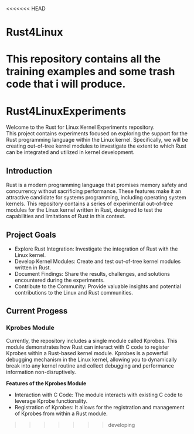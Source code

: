<<<<<<< HEAD
# Rust4Linux
This repository  contains all the training examples and some trash code that i will produce.
=======
# Rust4LinuxExperiments
Welcome to the Rust for Linux Kernel Experiments repository. <br />
This project contains experiments focused on exploring the support for the Rust programming language within the Linux kernel. Specifically, we will be creating out-of-tree kernel modules to investigate the extent to which Rust can be integrated and utilized in kernel development.

## Introduction
Rust is a modern programming language that promises memory safety and concurrency without sacrificing performance. These features make it an attractive candidate for systems programming, including operating system kernels. This repository contains a series of experimental out-of-tree modules for the Linux kernel written in Rust, designed to test the capabilities and limitations of Rust in this context.

## Project Goals
-   Explore Rust Integration: Investigate the integration of Rust with the Linux kernel.
-   Develop Kernel Modules: Create and test out-of-tree kernel modules written in Rust.
-   Document Findings: Share the results, challenges, and solutions encountered during the experiments.
-   Contribute to the Community: Provide valuable insights and potential contributions to the Linux and Rust communities.

## Current Progess
### Kprobes Module
Currently, the repository includes a single module called Kprobes. This module demonstrates how Rust can interact with C code to register Kprobes within a Rust-based kernel module. Kprobes is a powerful debugging mechanism in the Linux kernel, allowing you to dynamically break into any kernel routine and collect debugging and performance information non-disruptively.

**Features of the Kprobes Module**
- Interaction with C Code: The module interacts with existing C code to leverage Kprobe functionality.
- Registration of Kprobes: It allows for the registration and management of Kprobes from within a Rust module.
>>>>>>> developing
